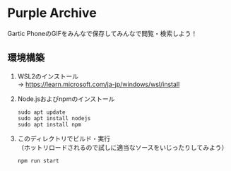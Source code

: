# Purple Archive

Gartic PhoneのGIFをみんなで保存してみんなで閲覧・検索しよう！

## 環境構築

1. WSL2のインストール  
   → <https://learn.microsoft.com/ja-jp/windows/wsl/install>

1. Node.jsおよびnpmのインストール  
   ```
   sudo apt update
   sudo apt install nodejs
   sudo apt install npm
   ```

1. このディレクトリでビルド・実行  
   （ホットリロードされるので試しに適当なソースをいじったりしてみよう）  
   ```
   npm run start
   ```
